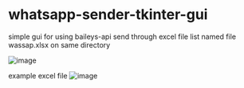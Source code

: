 # whatsapp-sender-tkinter-gui

simple gui for using baileys-api
send through excel file list
named file wassap.xlsx on same directory

![image](https://user-images.githubusercontent.com/10081943/192450137-7ff5ed95-9b1d-42a7-bb2e-0f0aa55b8323.png)


example excel file 
![image](https://user-images.githubusercontent.com/10081943/192450427-1b9df1f1-c234-4745-9276-5e4fc4625acc.png)




